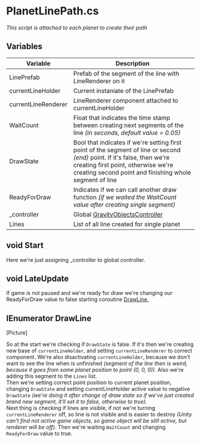 # PlanetLinePath.cs

*This script is attached to each planet to create their path*

## Variables

| Variable | Description |
| --- | ----------- |
| LinePrefab | Prefab of the segment of the line with LineRenderer on it |
| currentLineHolder | Current instaniate of the LinePrefab |
| currentLineRenderer | LineRenderer component attached to currentLineHolder |
| WaitCount | Float that indicates the time stamp between creating next segments of the line *(in seconds, default value = 0.05)* |
| DrawState | Bool that indicates if we're setting first point of the segment of line or second *(end)* point. If it's false, then we're creating first point, otherwise we're creating second point and finishing whole segment of line |
| ReadyForDraw | Indicates if we can call another draw function *(if we waited the WaitCount value after creating single segment)* |
| _controller | Global [GravityObjectsController](../Gravity%20Controllers/02.%20GravityObjectsController.cs.md) |
| Lines | List of all line created for single planet |

## void Start

Here we're just assigning _controller to global controller.

## void LateUpdate

If game is not paused and we're ready for draw we're changing our ReadyForDraw value to false starting coroutine [DrawLine.](./01.%20%20PlanetLinePath.cs.md#ienumerator-drawline)

## IEnumerator DrawLine

[Picture]

So at the start we're checking if ``DrawState`` is false. If it's then we're creating new base of ``currentLineHolder``, and setting ``currentLineRenderer`` to correct component. We're also disactivating ``currentLineHolder``, because we don't want to see the line when is unfinished *(segment of the line then is weird, because it goes from some planet position to point (0, 0, 0)).* Also we're adding this segment to the ``Lines`` list.  
Then we're setting correct point position to current planet position, changing ``DrawState`` and setting currentLineHolder active value to negative ``DrawState`` *(we're doing it after change of draw state so if we've just created brand new segment, it'll set it to false, otherwise to true)*.  
Next thing is checking if lines are visible, if not we're turning ``currentLineRenderer`` off, so line is not visible and is easier to destroy *(Unity can't find not active game objects, so game object will be still active, but renderer will be off)*.
Then we're waiting ``WaitCount`` and changing ``ReadyForDraw`` value to true.
